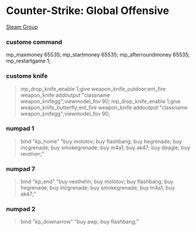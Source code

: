 # Counter-Strike: Global Offensive

[Steam Group](https://steamcommunity.com/groups/Dilobby)

### custome command
mp_maxmoney 65535;
mp_startmoney 65535;
mp_afterroundmoney 65535;
mp_restartgame 1;

### custome knife
>mp_drop_knife_enable 1;give weapon_knife_outdoor;ent_fire weapon_knife addoutput "classname weapon_knifegg";viewmodel_fov 90;
>mp_drop_knife_enable 1;give weapon_knife_butterfly;ent_fire weapon_knife addoutput "classname weapon_knifegg";viewmodel_fov 90;

### numpad 1
>bind "kp_home" "buy molotov; buy flashbang; buy hegrenade; buy incgrenade; buy smokegrenade; buy m4a1; buy ak47; buy deagle; buy revolver;"
### numpad 7
>bind "kp_end" "buy vesthelm; buy molotov; buy flashbang; buy hegrenade; buy incgrenade; buy smokegrenade; buy m4a1; buy ak47;"
### numpad 2
>bind "kp_downarrow" "buy awp; buy flashbang;"
